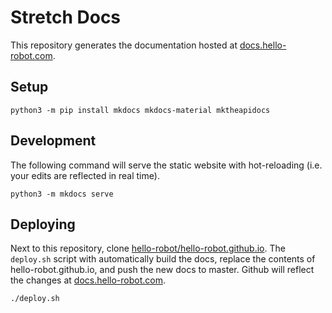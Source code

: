 # Stretch Docs

This repository generates the documentation hosted at [docs.hello-robot.com](https://docs.hello-robot.com).

## Setup

```
python3 -m pip install mkdocs mkdocs-material mktheapidocs
```

## Development

The following command will serve the static website with hot-reloading (i.e. your edits are reflected in real time).

```
python3 -m mkdocs serve
```

## Deploying

Next to this repository, clone [hello-robot/hello-robot.github.io](https://github.com/hello-robot/hello-robot.github.io). The `deploy.sh` script with automatically build the docs, replace the contents of hello-robot.github.io, and push the new docs to master. Github will reflect the changes at [docs.hello-robot.com](https://docs.hello-robot.com).

```
./deploy.sh
```
